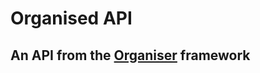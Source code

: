 # Organised API
## An API from the [Organiser](https://github.com/fatec-taquaritinga/organiser) framework
